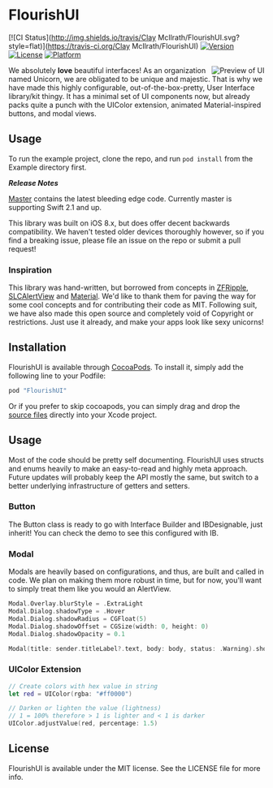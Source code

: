 # FlourishUI

[![CI Status](http://img.shields.io/travis/Clay McIlrath/FlourishUI.svg?style=flat)](https://travis-ci.org/Clay McIlrath/FlourishUI)
[![Version](https://img.shields.io/cocoapods/v/FlourishUI.svg?style=flat)](http://cocoapods.org/pods/FlourishUI)
[![License](https://img.shields.io/cocoapods/l/FlourishUI.svg?style=flat)](http://cocoapods.org/pods/FlourishUI)
[![Platform](https://img.shields.io/cocoapods/p/FlourishUI.svg?style=flat)](http://cocoapods.org/pods/FlourishUI)

<img src="https://raw.githubusercontent.com/unicorn/FlourishUI/2.0/Preview.gif" alt="Preview of UI" align="right" />

We absolutely **love** beautiful interfaces! As an organization named Unicorn, we are obligated to be unique and majestic. That is why we have made this highly configurable, out-of-the-box-pretty, User Interface library/kit thingy. It has a minimal set of UI components now, but already packs quite a punch with the UIColor extension, animated Material-inspired buttons, and modal views.

## Usage

To run the example project, clone the repo, and run `pod install` from the Example directory first.






***Release Notes***

[Master](https://github.com/unicorn/FlourishUI/tree/master) contains the latest bleeding edge code. Currently master is supporting Swift 2.1 and up.

This library was built on iOS 8.x, but does offer decent backwards compatibility. We haven't tested older devices thoroughly however, so if you find a breaking issue, please file an issue on the repo or submit a pull request!


### Inspiration

This library was hand-written, but borrowed from concepts in [ZFRipple](https://github.com/zoonooz/ZFRippleButton),
[SLCAlertView](https://github.com/vikmeup/SCLAlertView-Swift) and [Material](http://www.google.com/design/spec/material-design/introduction.html). We'd like to thank them for paving the way for some cool concepts and for contributing their code as MIT. Following suit, we have also made this open source and completely void of Copyright or restrictions. Just use it already, and make your apps look like sexy unicorns!


## Installation

FlourishUI is available through [CocoaPods](http://cocoapods.org). To install it, simply add the following line to your Podfile:

```ruby
pod "FlourishUI"
```

Or if you prefer to skip cocoapods, you can simply drag and drop the [source files](https://github.com/thinkclay/FlourishUI/tree/master/Pod/Classes) directly into your Xcode project.


## Usage

Most of the code should be pretty self documenting. FlourishUI uses structs and enums heavily to make an easy-to-read and highly meta approach. Future updates will probably keep the API mostly the same, but switch to a better underlying infrastructure of getters and setters.

### Button

The Button class is ready to go with Interface Builder and IBDesignable, just inherit!
You can check the demo to see this configured with IB.

### Modal

Modals are heavily based on configurations, and thus, are built and called in code.
We plan on making them more robust in time, but for now, you'll want to simply treat them like you would an AlertView.

```swift
Modal.Overlay.blurStyle = .ExtraLight
Modal.Dialog.shadowType = .Hover
Modal.Dialog.shadowRadius = CGFloat(5)
Modal.Dialog.shadowOffset = CGSize(width: 0, height: 0)
Modal.Dialog.shadowOpacity = 0.1

Modal(title: sender.titleLabel?.text, body: body, status: .Warning).show()
```

### UIColor Extension

```swift
// Create colors with hex value in string
let red = UIColor(rgba: "#ff0000")

// Darken or lighten the value (lightness)
// 1 = 100% therefore > 1 is lighter and < 1 is darker
UIColor.adjustValue(red, percentage: 1.5)
```

## License

FlourishUI is available under the MIT license. See the LICENSE file for more info.

